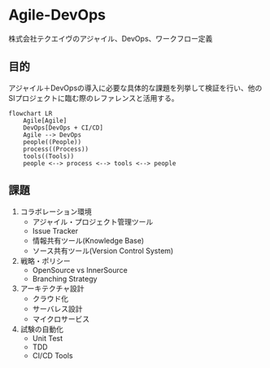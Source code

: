 # Agile-DevOps
株式会社テクエイヴのアジャイル、DevOps、ワークフロー定義

## 目的
アジャイル＋DevOpsの導入に必要な具体的な課題を列挙して検証を行い、他のSIプロジェクトに臨む際のレファレンスと活用する。

```mermaid
flowchart LR
    Agile[Agile]
    DevOps[DevOps + CI/CD]
    Agile --> DevOps
    people((People))
    process((Process))
    tools((Tools))
    people <--> process <--> tools <--> people
```

## 課題
1. コラボレーション環境
   - アジャイル・プロジェクト管理ツール
   - Issue Tracker
   - 情報共有ツール(Knowledge Base)
   - ソース共有ツール(Version Control System)
2. 戦略・ポリシー
   - OpenSource vs InnerSource
   - Branching Strategy
3. アーキテクチャ設計
   - クラウド化
   - サーバレス設計
   - マイクロサービス
4. 試験の自動化
   - Unit Test
   - TDD
   - CI/CD Tools
